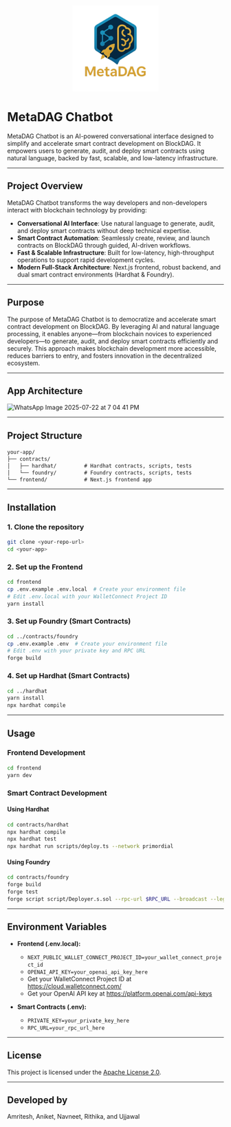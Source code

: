 <div align="center">
  <img src="frontend/public/metadag_icon.png" alt="MetaDAG Logo" width="200" />
</div>

# MetaDAG Chatbot

MetaDAG Chatbot is an AI-powered conversational interface designed to simplify and accelerate smart contract development on BlockDAG. It empowers users to generate, audit, and deploy smart contracts using natural language, backed by fast, scalable, and low-latency infrastructure.

---

## Project Overview

MetaDAG Chatbot transforms the way developers and non-developers interact with blockchain technology by providing:

- **Conversational AI Interface**: Use natural language to generate, audit, and deploy smart contracts without deep technical expertise.
- **Smart Contract Automation**: Seamlessly create, review, and launch contracts on BlockDAG through guided, AI-driven workflows.
- **Fast & Scalable Infrastructure**: Built for low-latency, high-throughput operations to support rapid development cycles.
- **Modern Full-Stack Architecture**: Next.js frontend, robust backend, and dual smart contract environments (Hardhat & Foundry).

---

## Purpose

The purpose of MetaDAG Chatbot is to democratize and accelerate smart contract development on BlockDAG. By leveraging AI and natural language processing, it enables anyone—from blockchain novices to experienced developers—to generate, audit, and deploy smart contracts efficiently and securely. This approach makes blockchain development more accessible, reduces barriers to entry, and fosters innovation in the decentralized ecosystem.

---

## App Architecture
![WhatsApp Image 2025-07-22 at 7 04 41 PM](https://github.com/user-attachments/assets/9d948cf0-7621-4e73-a445-939d22d9c25e)

---

## Project Structure

```
your-app/
├── contracts/
│   ├── hardhat/         # Hardhat contracts, scripts, tests
│   └── foundry/         # Foundry contracts, scripts, tests
└── frontend/            # Next.js frontend app
```

---

## Installation

### 1. Clone the repository

```bash
git clone <your-repo-url>
cd <your-app>
```

### 2. Set up the Frontend

```bash
cd frontend
cp .env.example .env.local  # Create your environment file
# Edit .env.local with your WalletConnect Project ID
yarn install
```

### 3. Set up Foundry (Smart Contracts)

```bash
cd ../contracts/foundry
cp .env.example .env  # Create your environment file
# Edit .env with your private key and RPC URL
forge build
```

### 4. Set up Hardhat (Smart Contracts)

```bash
cd ../hardhat
yarn install
npx hardhat compile
```

---

## Usage

### Frontend Development

```bash
cd frontend
yarn dev
```

### Smart Contract Development

#### Using Hardhat

```bash
cd contracts/hardhat
npx hardhat compile
npx hardhat test
npx hardhat run scripts/deploy.ts --network primordial
```

#### Using Foundry

```bash
cd contracts/foundry
forge build
forge test
forge script script/Deployer.s.sol --rpc-url $RPC_URL --broadcast --legacy --private-key $PRIVATE_KEY
```

---

## Environment Variables

- **Frontend (.env.local):**
  - `NEXT_PUBLIC_WALLET_CONNECT_PROJECT_ID=your_wallet_connect_project_id`
  - `OPENAI_API_KEY=your_openai_api_key_here`
  - Get your WalletConnect Project ID at https://cloud.walletconnect.com/
  - Get your OpenAI API key at https://platform.openai.com/api-keys

- **Smart Contracts (.env):**
  - `PRIVATE_KEY=your_private_key_here`
  - `RPC_URL=your_rpc_url_here`

---

## License

This project is licensed under the [Apache License 2.0](LICENSE).

---

## Developed by

Amritesh, Aniket, Navneet, Rithika, and Ujjawal

